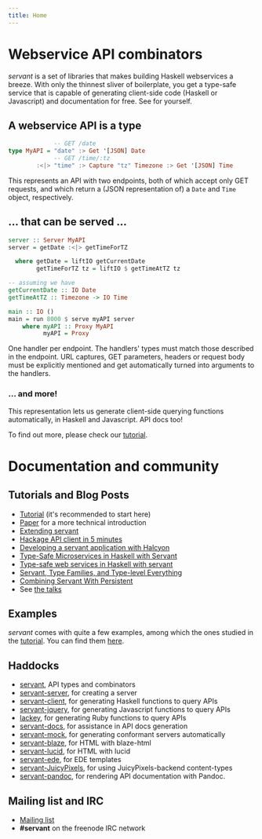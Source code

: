 ```yaml
---
title: Home
---
```


# Webservice API combinators

*servant* is a set of libraries that makes building Haskell webservices a breeze. With only the thinnest sliver of boilerplate, you get a type-safe service that is capable of generating client-side code (Haskell or Javascript) and documentation for free. See for yourself.

## A webservice API is a type

``` haskell
             -- GET /date
type MyAPI = "date" :> Get '[JSON] Date
             -- GET /time/:tz
        :<|> "time" :> Capture "tz" Timezone :> Get '[JSON] Time
```

This represents an API with two endpoints, both of which accept only GET requests, and which return a (JSON representation of) a `Date` and `Time` object, respectively.

## ... that can be served ...

``` haskell
server :: Server MyAPI
server = getDate :<|> getTimeForTZ

  where getDate = liftIO getCurrentDate
        getTimeForTZ tz = liftIO $ getTimeAtTZ tz

-- assuming we have
getCurrentDate :: IO Date
getTimeAtTZ :: Timezone -> IO Time

main :: IO ()
main = run 8000 $ serve myAPI server
    where myAPI :: Proxy MyAPI
          myAPI = Proxy
```

One handler per endpoint. The handlers' types must match those described in the endpoint. URL captures, GET parameters, headers or request body must be explicitly mentioned and get automatically turned into arguments to the handlers.

### ... and more!

This representation lets us generate client-side querying functions automatically, in Haskell and Javascript. API docs too!

To find out more, please check our [tutorial](/tutorial).

# Documentation and community

## Tutorials and Blog Posts

- [Tutorial](/tutorial) (it's recommended to start here)
- [Paper](http://www.andres-loeh.de/Servant/servant-wgp.pdf) for a more technical introduction
- [Extending servant](/extending.html)
- [Hackage API client in 5 minutes](/client-in-5-minutes.html)
- [Developing a servant application with Halcyon](https://halcyon.sh/tutorial/)
- [Type-Safe Microservices in Haskell with Servant](https://github.com/k-bx/owlcloud)
- [Type-safe web services in Haskell with servant](http://taylor.fausak.me/2015/08/23/type-safe-web-services-in-haskell-with-servant/)
- [Servant, Type Families, and Type-level Everything](http://www.arow.info/blog/posts/2015-07-10-servant-intro.html)
- [Combining Servant With Persistent](http://www.parsonsmatt.org/2015/06/07/servant-persistent.html)
- See [the talks](/talks.html)

## Examples

*servant* comes with quite a few examples, among which the ones studied in the [tutorial](/tutorial). You can find them [here](https://github.com/haskell-servant/servant/tree/master/servant-examples).

## Haddocks

- [servant](http://hackage.haskell.org/package/servant), API types and combinators
- [servant-server](http://hackage.haskell.org/package/servant-server), for creating a server
- [servant-client](http://hackage.haskell.org/package/servant-client), for generating Haskell functions to query APIs
- [servant-jquery](http://hackage.haskell.org/package/servant-jquery), for generating Javascript functions to query APIs
- [lackey](https://hackage.haskell.org/package/lackey), for generating Ruby functions to query APIs
- [servant-docs](http://hackage.haskell.org/package/servant-docs), for assistance in API docs generation
- [servant-mock](http://hackage.haskell.org/package/servant-mock), for generating conformant servers automatically
- [servant-blaze](http://hackage.haskell.org/package/servant-blaze), for HTML with blaze-html
- [servant-lucid](http://hackage.haskell.org/package/servant-lucid), for HTML with lucid
- [servant-ede](https://hackage.haskell.org/package/servant-ede), for EDE templates
- [servant-JuicyPixels](https://hackage.haskell.org/package/servant-JuicyPixels), for using JuicyPixels-backend content-types
- [servant-pandoc](https://hackage.haskell.org/package/servant-pandoc), for rendering API documentation with Pandoc.

## Mailing list and IRC

- [Mailing list](https://groups.google.com/forum/#!forum/haskell-servant)
- **#servant** on the freenode IRC network

